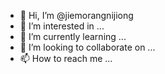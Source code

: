 - 👋 Hi, I’m @jiemorangnijiong
- 👀 I’m interested in ...
- 🌱 I’m currently learning ...
- 💞️ I’m looking to collaborate on ...
- 📫 How to reach me ...

<!---
jiemorangnijiong/jiemorangnijiong is a ✨ special ✨ repository because its `README.md` (this file) appears on your GitHub profile.
You can click the Preview link to take a look at your changes.
--->
